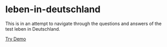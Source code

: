 # leben-in-deutschland

This is in an attempt to navigate through the questions and answers of the test leben in Deutschland.

[Try Demo](https://leben-in-deutschland.netlify.app/)
